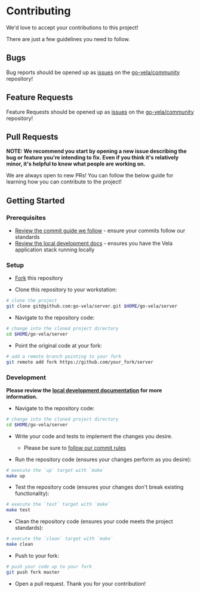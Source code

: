 # Contributing

We'd love to accept your contributions to this project!

There are just a few guidelines you need to follow.

## Bugs

Bug reports should be opened up as [issues](https://help.github.com/en/github/managing-your-work-on-github/about-issues) on the [go-vela/community](https://github.com/go-vela/community) repository!

## Feature Requests

Feature Requests should be opened up as [issues](https://help.github.com/en/github/managing-your-work-on-github/about-issues) on the [go-vela/community](https://github.com/go-vela/community) repository!

## Pull Requests

**NOTE: We recommend you start by opening a new issue describing the bug or feature you're intending to fix. Even if you think it's relatively minor, it's helpful to know what people are working on.**

We are always open to new PRs! You can follow the below guide for learning how you can contribute to the project!

## Getting Started

### Prerequisites

* [Review the commit guide we follow](https://chris.beams.io/posts/git-commit/#seven-rules) - ensure your commits follow our standards
* [Review the local development docs](../DOCS.md) - ensures you have the Vela application stack running locally

### Setup

* [Fork](/fork) this repository

* Clone this repository to your workstation:

```bash
# clone the project
git clone git@github.com:go-vela/server.git $HOME/go-vela/server
```

* Navigate to the repository code:

```bash
# change into the cloned project directory
cd $HOME/go-vela/server
```

* Point the original code at your fork:

```bash
# add a remote branch pointing to your fork
git remote add fork https://github.com/your_fork/server
```

### Development

**Please review the [local development documentation](../DOCS.md) for more information.**

* Navigate to the repository code:

```bash
# change into the cloned project directory
cd $HOME/go-vela/server
```

* Write your code and tests to implement the changes you desire.
  * Please be sure to [follow our commit rules](https://chris.beams.io/posts/git-commit/#seven-rules)

* Run the repository code (ensures your changes perform as you desire):

```bash
# execute the `up` target with `make`
make up
```

* Test the repository code (ensures your changes don't break existing functionality):

```bash
# execute the `test` target with `make`
make test
```

* Clean the repository code (ensures your code meets the project standards):

```bash
# execute the `clean` target with `make`
make clean
```

* Push to your fork:

```bash
# push your code up to your fork
git push fork master
```

* Open a pull request. Thank you for your contribution!
